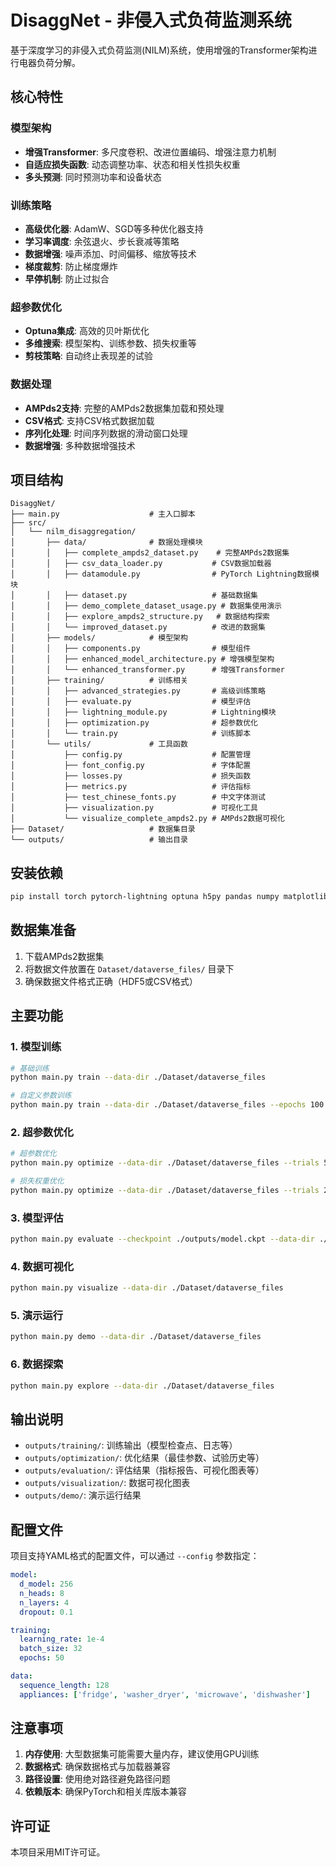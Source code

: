 # DisaggNet - 非侵入式负荷监测系统

基于深度学习的非侵入式负荷监测(NILM)系统，使用增强的Transformer架构进行电器负荷分解。

## 核心特性

### 模型架构
- **增强Transformer**: 多尺度卷积、改进位置编码、增强注意力机制
- **自适应损失函数**: 动态调整功率、状态和相关性损失权重
- **多头预测**: 同时预测功率和设备状态

### 训练策略
- **高级优化器**: AdamW、SGD等多种优化器支持
- **学习率调度**: 余弦退火、步长衰减等策略
- **数据增强**: 噪声添加、时间偏移、缩放等技术
- **梯度裁剪**: 防止梯度爆炸
- **早停机制**: 防止过拟合

### 超参数优化
- **Optuna集成**: 高效的贝叶斯优化
- **多维搜索**: 模型架构、训练参数、损失权重等
- **剪枝策略**: 自动终止表现差的试验

### 数据处理
- **AMPds2支持**: 完整的AMPds2数据集加载和预处理
- **CSV格式**: 支持CSV格式数据加载
- **序列化处理**: 时间序列数据的滑动窗口处理
- **数据增强**: 多种数据增强技术

## 项目结构

```
DisaggNet/
├── main.py                    # 主入口脚本
├── src/
│   └── nilm_disaggregation/
│       ├── data/              # 数据处理模块
│       │   ├── complete_ampds2_dataset.py    # 完整AMPds2数据集
│       │   ├── csv_data_loader.py           # CSV数据加载器
│       │   ├── datamodule.py                # PyTorch Lightning数据模块
│       │   ├── dataset.py                   # 基础数据集
│       │   ├── demo_complete_dataset_usage.py # 数据集使用演示
│       │   ├── explore_ampds2_structure.py   # 数据结构探索
│       │   └── improved_dataset.py          # 改进的数据集
│       ├── models/            # 模型架构
│       │   ├── components.py                # 模型组件
│       │   ├── enhanced_model_architecture.py # 增强模型架构
│       │   └── enhanced_transformer.py      # 增强Transformer
│       ├── training/          # 训练相关
│       │   ├── advanced_strategies.py       # 高级训练策略
│       │   ├── evaluate.py                  # 模型评估
│       │   ├── lightning_module.py          # Lightning模块
│       │   ├── optimization.py              # 超参数优化
│       │   └── train.py                     # 训练脚本
│       └── utils/             # 工具函数
│           ├── config.py                    # 配置管理
│           ├── font_config.py               # 字体配置
│           ├── losses.py                    # 损失函数
│           ├── metrics.py                   # 评估指标
│           ├── test_chinese_fonts.py        # 中文字体测试
│           ├── visualization.py             # 可视化工具
│           └── visualize_complete_ampds2.py # AMPds2数据可视化
├── Dataset/                   # 数据集目录
└── outputs/                   # 输出目录
```

## 安装依赖

```bash
pip install torch pytorch-lightning optuna h5py pandas numpy matplotlib seaborn scikit-learn
```

## 数据集准备

1. 下载AMPds2数据集
2. 将数据文件放置在 `Dataset/dataverse_files/` 目录下
3. 确保数据文件格式正确（HDF5或CSV格式）

## 主要功能

### 1. 模型训练
```bash
# 基础训练
python main.py train --data-dir ./Dataset/dataverse_files

# 自定义参数训练
python main.py train --data-dir ./Dataset/dataverse_files --epochs 100 --batch-size 64 --learning-rate 1e-3
```

### 2. 超参数优化
```bash
# 超参数优化
python main.py optimize --data-dir ./Dataset/dataverse_files --trials 50 --type hyperparams

# 损失权重优化
python main.py optimize --data-dir ./Dataset/dataverse_files --trials 20 --type loss_weights
```

### 3. 模型评估
```bash
python main.py evaluate --checkpoint ./outputs/model.ckpt --data-dir ./Dataset/dataverse_files
```

### 4. 数据可视化
```bash
python main.py visualize --data-dir ./Dataset/dataverse_files
```

### 5. 演示运行
```bash
python main.py demo --data-dir ./Dataset/dataverse_files
```

### 6. 数据探索
```bash
python main.py explore --data-dir ./Dataset/dataverse_files
```

## 输出说明

- `outputs/training/`: 训练输出（模型检查点、日志等）
- `outputs/optimization/`: 优化结果（最佳参数、试验历史等）
- `outputs/evaluation/`: 评估结果（指标报告、可视化图表等）
- `outputs/visualization/`: 数据可视化图表
- `outputs/demo/`: 演示运行结果

## 配置文件

项目支持YAML格式的配置文件，可以通过 `--config` 参数指定：

```yaml
model:
  d_model: 256
  n_heads: 8
  n_layers: 4
  dropout: 0.1

training:
  learning_rate: 1e-4
  batch_size: 32
  epochs: 50

data:
  sequence_length: 128
  appliances: ['fridge', 'washer_dryer', 'microwave', 'dishwasher']
```

## 注意事项

1. **内存使用**: 大型数据集可能需要大量内存，建议使用GPU训练
2. **数据格式**: 确保数据格式与加载器兼容
3. **路径设置**: 使用绝对路径避免路径问题
4. **依赖版本**: 确保PyTorch和相关库版本兼容



## 许可证

本项目采用MIT许可证。